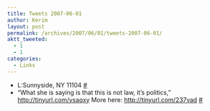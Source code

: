 ```yaml
---
title: Tweets 2007-06-01
author: Kerim
layout: post
permalink: /archives/2007/06/01/tweets-2007-06-01/
aktt_tweeted:
  - 1
  - 1
categories:
  - Links
---
```

  * L:Sunnyside, NY 11104 <a href="http://twitter.com/kerim/statuses/86600452" onclick="_gaq.push(['_trackEvent', 'outbound-article', 'http://twitter.com/kerim/statuses/86600452', '#']);" >#</a>
  * “What she is saying is that this is not law, it’s politics,” <a href="http://tinyurl.com/ysaqxy" onclick="_gaq.push(['_trackEvent', 'outbound-article', 'http://tinyurl.com/ysaqxy', 'http://tinyurl.com/ysaqxy']);"  rel="nofollow">http://tinyurl.com/ysaqxy</a> More here: <a href="http://tinyurl.com/237vad" onclick="_gaq.push(['_trackEvent', 'outbound-article', 'http://tinyurl.com/237vad', 'http://tinyurl.com/237vad']);"  rel="nofollow">http://tinyurl.com/237vad</a> <a href="http://twitter.com/kerim/statuses/86644532" onclick="_gaq.push(['_trackEvent', 'outbound-article', 'http://twitter.com/kerim/statuses/86644532', '#']);" >#</a>


